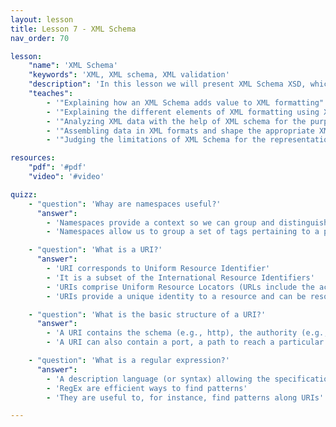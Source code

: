 ```yaml
---
layout: lesson
title: Lesson 7 - XML Schema
nav_order: 70

lesson:
    "name": 'XML Schema' 
    "keywords": 'XML, XML schema, XML validation'
    "description": 'In this lesson we will present XML Schema XSD, which allows to formally describe XML elements and  makes it possible to verify XML documents beyond the capabilities offered by DTDs'
    "teaches": 
        - '"Explaining how an XML Schema adds value to XML formatting"'
        - '"Explaining the different elements of XML formatting using XML Schema"'
        - '"Analyzing XML data with the help of XML schema for the purpose of XML data validation"' 
        - '"Assembling data in XML formats and shape the appropriate XML Schema"'
        - '"Judging the limitations of XML Schema for the representation of data"'

resources:
    "pdf": '#pdf'
    "video": '#video'

quizz:
    - "question": 'Whay are namespaces useful?'
      "answer":   
        - 'Namespaces provide a context so we can group and distinguish XML elements with the same tag'
        - 'Namespaces allow us to group a set of tags pertaining to a particular domain, e.g., books'

    - "question": 'What is a URI?'
      "answer":   
        - 'URI corresponds to Uniform Resource Identifier'
        - 'It is a subset of the International Resource Identifiers'
        - 'URIs comprise Uniform Resource Locators (URLs include the access mechanism, e.g., via Internet) and Uniform Resource Names (URNs provide a unique name)'
        - 'URIs provide a unique identity to a resource and can be resolvable to an IP address, e.g., they can be assigned/associated to a URL which can be access directly on the Web'

    - "question": 'What is the basic structure of a URI?'
      "answer":   
        - 'A URI contains the schema (e.g., http), the authority (e.g., wikidata)'
        - 'A URI can also contain a port, a path to reach a particular resource within the Authority, a query or a fragement to reach a particular section within a document'

    - "question": 'What is a regular expression?'
      "answer":   
        - 'A description language (or syntax) allowing the specification of language patterns'
        - 'RegEx are efficient ways to find patterns'
        - 'They are useful to, for instance, find patterns along URIs'

---
```

